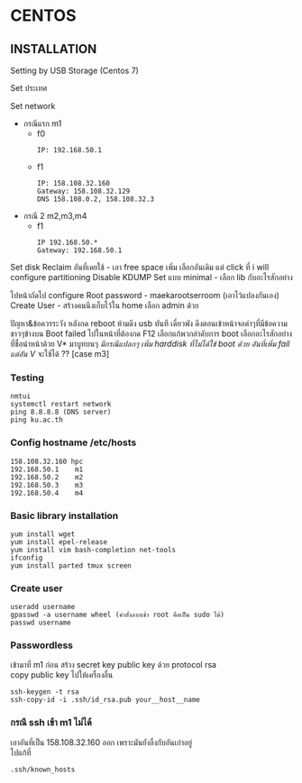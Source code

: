 # CENTOS
## INSTALLATION  

Setting by USB Storage (Centos 7)

Set ประเทศ

Set network
* กรณีแรก m1
	* f0
      ```
      IP: 192.168.50.1
      ```
    * f1
      ```
      IP: 158.108.32.160
      Gateway: 158.108.32.129
      DNS 158.108.0.2, 158.108.32.3
      ```
* กรณี 2 m2,m3,m4
  * f1
    ```
    IP 192.168.50.*
    Gateway: 192.168.50.1
    ```
  
Set disk
	Reclaim อันที่เคยใช้ - เอา free space เพิ่ม
	เลือกอันเดิม แต่ click ที่ i will configure partitioning
Disable KDUMP
Set แบบ minimal -  เลือก lib กับอะไรสักอย่าง 

ไปหน้าถัดไป configure
	Root password - maekarootserroom (เอาไว้แปลงกันเอง)
	Create User - สร้างคนนึงเก็บไว้ใน home เลือก admin ด้วย


ปัญหา&ข้อควรระวัง
หลังกด reboot ห้ามดึง usb ทันที เดี๋ยวพัง ดึงตอนเข้าหน้าจอดำๆที่มีข้อความขาวๆข้างบน
Boot failed ไปในหน้าที่ต้องกด F12 เลือกแก้พวกลำดับการ boot เลือกอะไรสักอย่างที่ชื่อนำหน้าด้วย V* มาบูทบนๆ
*มีกรณีแปลกๆ เพิ่ม harddisk ที่ไม่ได้ใข้ boot ด้วย อันที่เพิ่ม fail แต่อัน V* จะใช้ได้ ?? [case m3]

### Testing
```
nmtui
systemctl restart network
ping 8.8.8.8 (DNS server)
ping ku.ac.th
```

### Config hostname /etc/hosts
```
158.108.32.160 hpc
192.168.50.1	m1
192.168.50.2	m2
192.168.50.3	m3
192.168.50.4	m4
```

### Basic library installation
```
yum install wget
yum install epel-release
yum install vim bash-completion net-tools
ifconfig
yum install parted tmux screen
```

### Create user
```
useradd username
gpasswd -a username wheel (คำสั่งลากเข้า root คือเป็น sudo ได้)
passwd username
```

### Passwordless
เข้ามาที่ m1 ก่อน
สร้าง secret key public key ด้วย protocol rsa  
copy public key ไปให้เครื่องอื่น
```
ssh-keygen -t rsa
ssh-copy-id -i .ssh/id_rsa.pub your__host__name
```

### กรณี ssh เข้า m1 ไม่ได้
เอาอันที่เป็น 158.108.32.160 ออก เพราะมันยังลิ้งกับอันเก่าอยู่  
ไปแก้ที่ 
```
.ssh/known_hosts
```

